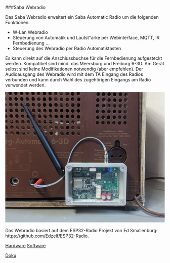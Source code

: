 ###Saba Webradio

Das Saba Webradio erweitert ein Saba Automatic Radio um die folgenden Funktionen:
- W-Lan Webradio
- Steuerung von Automatik und Lautst"arke per Webinterface, MQTT, IR Fernbedienung ...
- Steuerung des Webradio per Radio Automatiktasten

Es kann direkt auf die Anschlussbuchse für die Fernbedienung aufgesteckt werden. Kompatibel sind mind. das Meersburg und Freiburg 6-3D. Am Gerät selbst sind keine Modifikationen notwendig (aber empfehlen). Der Audioausgang des Webradio wird mit dem TA Eingang des Radios verbunden und kann durch Wahl des zugehörigen Eingangs am Radio verwendet werden.

![Radio](doku/latex/komplett.jpg)

Das Webradio basiert auf dem ESP32-Radio Projekt von Ed Smallenburg: https://github.com/Edzelf/ESP32-Radio.

[Hardware](https://github.com/martin-wagner/saba-6-3d-fernbedienung-hw)
[Software](https://github.com/martin-wagner/ESP32-Radio)

[Doku](doku/latex/doku.pdf)
